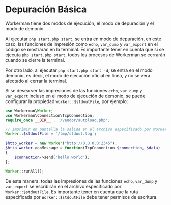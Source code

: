 # Depuración Básica

Workerman tiene dos modos de ejecución, el modo de depuración y el modo de demonio.

Al ejecutar `php start.php start`, se entra en modo de depuración, en este caso, las funciones de impresión como `echo`, `var_dump` y `var_export` en el código se mostrarán en la terminal. Es importante tener en cuenta que si se ejecuta `php start.php start`, todos los procesos de Workerman se cerrarán cuando se cierre la terminal.

Por otro lado, al ejecutar `php start.php start -d`, se entra en el modo demonio, es decir, el modo de ejecución oficial en línea, y no se verá afectado al cerrar la terminal.

Si se desea ver las impresiones de las funciones `echo`, `var_dump` y `var_export` incluso en el modo de ejecución de demonio, se puede configurar la propiedad `Worker::$stdoutFile`, por ejemplo:

```php
use Workerman\Worker;
use Workerman\Connection\TcpConnection;
require_once __DIR__ . '/vendor/autoload.php';

// Imprimir en pantalla la salida en el archivo especificado por Worker::$stdoutFile
Worker::$stdoutFile = '/tmp/stdout.log';

$http_worker = new Worker("http://0.0.0.0:2345");
$http_worker->onMessage = function(TcpConnection $connection, $data)
{
    $connection->send('hello world');
};

Worker::runAll();
```
De esta manera, todas las impresiones de las funciones `echo`, `var_dump` y `var_export` se escribirán en el archivo especificado por `Worker::$stdoutFile`. Es importante tener en cuenta que la ruta especificada por `Worker::$stdoutFile` debe tener permisos de escritura.
